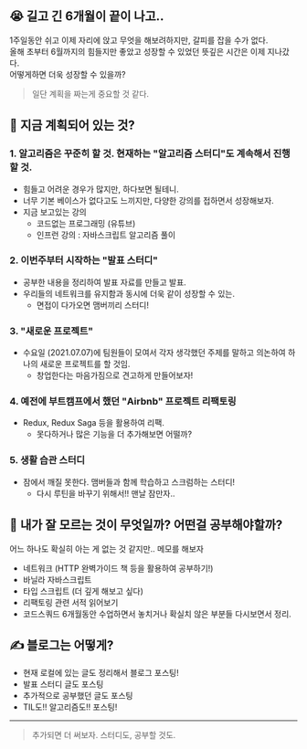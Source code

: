 ## 😭 길고 긴 6개월이 끝이 나고..

1주일동안 쉬고 이제 자리에 앉고 무엇을 해보려하지만, 갈피를 잡을 수가 없다.  
올해 초부터 6월까지의 힘들지만 좋았고 성장할 수 있었던 뜻깊은 시간은 이제 지나갔다.  
어떻게하면 더욱 성장할 수 있을까?

> 일단 계획을 짜는게 중요할 것 같다.

## 🤔 지금 계획되어 있는 것?

### **1.** 알고리즘은 꾸준히 할 것. 현재하는 "알고리즘 스터디"도 계속해서 진행할 것.

-   힘들고 어려운 경우가 많지만, 하다보면 될테니.
-   너무 기본 베이스가 없다고도 느끼지만, 다양한 강의를 접하면서 성장해보자.
-   지금 보고있는 강의
    -   코드없는 프로그래밍 (유튜브)
    -   인프런 강의 : 자바스크립트 알고리즘 풀이

### **2.** 이번주부터 시작하는 "발표 스터디"

-   공부한 내용을 정리하여 발표 자료를 만들고 발표.
-   우리들의 네트워크를 유지함과 동시에 더욱 같이 성장할 수 있는.
    -   면접이 다가오면 맴버끼리 스터디!

### **3.** "새로운 프로젝트"

-   수요일 (2021.07.07)에 팀원들이 모여서 각자 생각했던 주제를 말하고 의논하여 하나의 새로운 프로젝트를 할 것임.
    -   창업한다는 마음가짐으로 견고하게 만들어보자!

### **4.** 예전에 부트캠프에서 했던 "Airbnb" 프로젝트 리팩토링

-   Redux, Redux Saga 등을 활용하여 리팩.
    -   못다하거나 많은 기능을 더 추가해보면 어떨까?

### **5.** 생활 습관 스터디

-   잠에서 깨질 못한다. 맴버들과 함께 학습하고 스크럼하는 스터디!
    -   다시 루틴을 바꾸기 위해서!! 맨날 잠만자..

## 🤪 내가 잘 모르는 것이 무엇일까? 어떤걸 공부해야할까?

어느 하나도 확실히 아는 게 없는 것 같지만.. 메모를 해보자

-   네트워크 (HTTP 완벽가이드 책 등을 활용하여 공부하기!)
-   바닐라 자바스크립트
-   타입 스크립트 (더 깊게 해보고 싶다)
-   리팩토링 관련 서적 읽어보기
-   코드스쿼드 6개월동안 수업하면서 놓치거나 확실치 않은 부분들 다시보면서 정리.

## ✍️ 블로그는 어떻게?

-   현재 로컬에 있는 글도 정리해서 블로그 포스팅!
-   발표 스터디 글도 포스팅
-   추가적으로 공부했던 글도 포스팅
-   TIL도!! 알고리즘도!! 포스팅!

---

> 추가되면 더 써보자. 스터디도, 공부할 것도.
